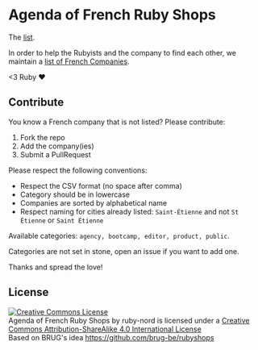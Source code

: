 # Agenda of French Ruby Shops

The [list](frenchrubyshops.csv).

In order to help the Rubyists and the company to find each other, we maintain a [list of French
Companies](frenchrubyshops.csv).

<3 Ruby :heart:

## Contribute

You know a French company that is not listed? Please contribute:

1. Fork the repo
2. Add the company(ies)
3. Submit a PullRequest

Please respect the following conventions:

* Respect the CSV format (no space after comma) 
* Category should be in lowercase
* Companies are sorted by alphabetical name
* Respect naming for cities already listed: `Saint-Étienne` and not `St Étienne` or `Saint Étienne`

Available categories: `agency, bootcamp, editor, product, public`.

Categories are not set in stone, open an issue if you want to add one.

Thanks and spread the love!

## License

<a rel="license" href="http://creativecommons.org/licenses/by-sa/4.0/">
  <img alt="Creative Commons License" style="border-width:0" src="https://i.creativecommons.org/l/by-sa/4.0/80x15.png" />
</a><br />
<span xmlns:dct="http://purl.org/dc/terms/" href="http://purl.org/dc/dcmitype/Text" property="dct:title" rel="dct:type">Agenda of French Ruby Shops</span> by <span xmlns:cc="http://creativecommons.org/ns#" property="cc:attributionName">ruby-nord</span> is licensed under a <a rel="license" href="http://creativecommons.org/licenses/by-sa/4.0/">Creative Commons Attribution-ShareAlike 4.0 International License</a><br />Based on BRUG's idea <a xmlns:dct="http://purl.org/dc/terms/" href="https://github.com/brug-be/rubyshops" rel="dct:source">https://github.com/brug-be/rubyshops
</a>
